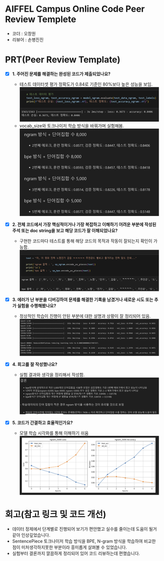 # AIFFEL Campus Online Code Peer Review Templete
- 코더 : 오창원
- 리뷰어 : 손병진진


# PRT(Peer Review Template)
- [x]  **1. 주어진 문제를 해결하는 완성된 코드가 제출되었나요?**
    - 테스트 데이터셋 평가 정확도가 0.84로 기준인 80%보다 높은 성능을 보임.
        ![alt text](screenshot/image_1.png)
    - vocab_size와 토크나이저 학습 방식을 바꿔가며 실험해봄.
        ![alt text](screenshot/image_2.png)

    
- [x]  **2. 전체 코드에서 가장 핵심적이거나 가장 복잡하고 이해하기 어려운 부분에 작성된 주석 또는 doc string을 보고 해당 코드가 잘 이해되었나요?**
    - 구현한 코드마다 테스트를 통해 해당 코드의 목적과 작동이 잘되는지 확인이 가능함.
        ![alt text](screenshot/image_3.png)
        
- [x]  **3. 에러가 난 부분을 디버깅하여 문제를 해결한 기록을 남겼거나 새로운 시도 또는 추가 실험을 수행해봤나요?**
    - 정상적인 학습이 진행이 안된 부분에 대한 설명과 상황이 잘 정리되어 있음.
        ![alt text](screenshot/image_4.png)
        
- [x]  **4. 회고를 잘 작성했나요?**
    - 실험 결과와 생각을 정리해서 작성함.
        ![alt text](screenshot/image_5.png)
        
- [x]  **5. 코드가 간결하고 효율적인가요?**
    - 모델 학습 시각화를 통해 이해하기 쉬움
        ![alt text](screenshot/image_6.png)


# 회고(참고 링크 및 코드 개선)
- 데이터 정제에서 단계별로 진행되어 보기가 편안했고 실수를 줄이는데 도움이 될거 같아 인상깊었습니다.
- SentencePiece 토크나이저 학습 방식을 BPE, N-gram 방식을 학습하여 비교한점이 미처생각하지못한 부분이라 흥미롭게 살펴볼 수 있었습니다.
- 실험부터 결론까지 깔끔하게 정리되어 있어 코드 리뷰하는데 편했습니다.
